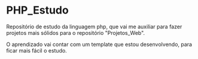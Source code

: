 # PHP_Estudo
Repositório de estudo da linguagem php, que vai me auxiliar para fazer projetos mais sólidos para o repositório "Projetos_Web".


O aprendizado vai contar com um template que estou desenvolvendo, para ficar mais fácil o estudo.
